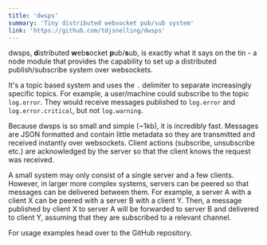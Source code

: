 ```yaml
---
title: 'dwsps'
summary: 'Tiny distributed websocket pub/sub system'
link: 'https://github.com/tdjsnelling/dwsps'
---
```


dwsps, **d**istributed **w**eb**s**ocket **p**ub/**s**ub, is exactly what it says on the tin - a node module that provides the capability to set up a distributed publish/subscribe system over websockets.

It's a topic based system and uses the `.` delimiter to separate increasingly specific topics. For example, a user/machine could subscribe to the topic `log.error`. They would receive messages published to `log.error` and `log.error.critical`, but not `log.warning`.

Because dwsps is so small and simple (~1kb), it is incredibly fast. Messages are JSON formatted and contain little metadata so they are transmitted and received instantly over websockets. Client actions (subscribe, unsubscribe etc.) are acknowledged by the server so that the client knows the request was received.

A small system may only consist of a single server and a few clients. However, in larger more complex systems, servers can be peered so that messages can be delivered between them. For example, a server A with a client X can be peered with a server B with a client Y. Then, a message published by client X to server A will be forwarded to server B and delivered to client Y, assuming that they are subscribed to a relevant channel.

For usage examples head over to the GitHub repository.
